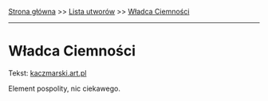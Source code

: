 [Strona główna](../index.md) >> [Lista utworów](../list.md) >> [Władca Ciemności](667.md)

---

# Władca Ciemności

Tekst: [kaczmarski.art.pl](https://www.kaczmarski.art.pl/tworczosc/wiersze/wladca-ciemnosci/)

Element pospolity, nic ciekawego.